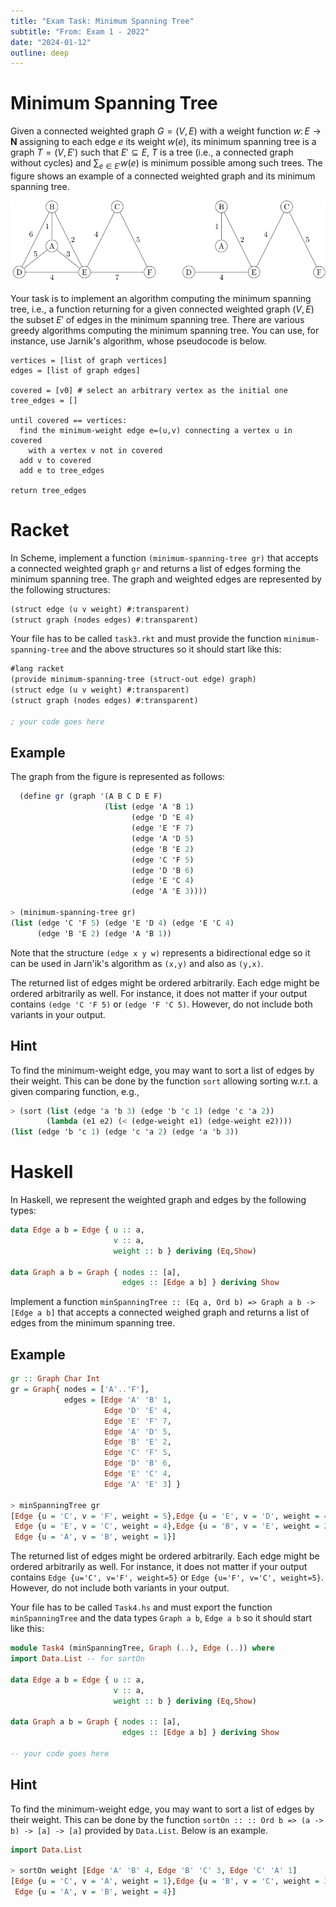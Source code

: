 ```yaml
---
title: "Exam Task: Minimum Spanning Tree"
subtitle: "From: Exam 1 - 2022"
date: "2024-01-12"
outline: deep
---
```


# Minimum Spanning Tree

Given a connected weighted graph $G=(V,E)$ with a weight function $w\colon E\to\mathbf{N}$ assigning
to each edge $e$ its weight $w(e)$, its minimum spanning tree is a graph $T=(V,E')$ such that
$E'\subseteq E$, $T$ is a tree (i.e., a connected graph without cycles) and $\sum_{e\in E'}w(e)$ is
minimum possible among such trees. The figure shows an example of a connected weighted
graph and its minimum spanning tree.

![Left: A connected, weighted graph. Right: Its minimum spanning tree of weight 16.](/img/minimum-spanning-tree-graph.svg)

Your task is to implement an algorithm computing the minimum spanning tree, i.e.,
a function returning for a given connected weighted graph $(V,E)$ the subset $E'$
of edges in the minimum spanning tree. There are various greedy algorithms computing
the minimum spanning tree. You can use, for instance, use Jarnik's algorithm, whose pseudocode 
is below.

```
vertices = [list of graph vertices]
edges = [list of graph edges] 

covered = [v0] # select an arbitrary vertex as the initial one
tree_edges = [] 

until covered == vertices:
  find the minimum-weight edge e=(u,v) connecting a vertex u in covered 
    with a vertex v not in covered
  add v to covered
  add e to tree_edges

return tree_edges
```

# Racket

In Scheme, implement a function `(minimum-spanning-tree gr)` 
that accepts a connected weighted graph `gr` and
returns a list of edges forming the minimum spanning tree. The graph and weighted
edges are represented by the following structures:

```scheme
(struct edge (u v weight) #:transparent)
(struct graph (nodes edges) #:transparent)
```

Your file has to be called `task3.rkt` and must provide the function
`minimum-spanning-tree` and the above structures so 
it should start like this:
```scheme
#lang racket
(provide minimum-spanning-tree (struct-out edge) graph)
(struct edge (u v weight) #:transparent)
(struct graph (nodes edges) #:transparent)

; your code goes here
```

## Example

The graph from the figure is represented as follows:
```scheme
  (define gr (graph '(A B C D E F)
                     (list (edge 'A 'B 1)
                           (edge 'D 'E 4)
                           (edge 'E 'F 7)
                           (edge 'A 'D 5)
                           (edge 'B 'E 2)
                           (edge 'C 'F 5)
                           (edge 'D 'B 6)
                           (edge 'E 'C 4)
                           (edge 'A 'E 3))))

> (minimum-spanning-tree gr)
(list (edge 'C 'F 5) (edge 'E 'D 4) (edge 'E 'C 4) 
      (edge 'B 'E 2) (edge 'A 'B 1))
```

Note that the structure `(edge x y w)` represents a bidirectional 
edge so it can be used in Jarn\'ik's algorithm as `(x,y)` and also as 
`(y,x)`.

The returned list of edges might be ordered arbitrarily. Each edge might be ordered 
arbitrarily as well. For instance, it does not matter if your output contains 
`(edge 'C 'F 5)` or `(edge 'F 'C 5)`. However,
do not include both variants in your output.

## Hint

To find the minimum-weight edge, you may want to sort a list of edges by their
weight. This can be done by the function `sort` 
allowing sorting w.r.t. a given comparing function, e.g., 
```scheme
> (sort (list (edge 'a 'b 3) (edge 'b 'c 1) (edge 'c 'a 2)) 
        (lambda (e1 e2) (< (edge-weight e1) (edge-weight e2))))
(list (edge 'b 'c 1) (edge 'c 'a 2) (edge 'a 'b 3))
```


# Haskell

In Haskell, we represent the weighted graph and edges by the following
types:
```haskell
data Edge a b = Edge { u :: a,
                       v :: a,
                       weight :: b } deriving (Eq,Show)

data Graph a b = Graph { nodes :: [a],
                         edges :: [Edge a b] } deriving Show  
```

Implement a function 
`minSpanningTree :: (Eq a, Ord b) => Graph a b -> [Edge a b]`
that accepts a connected weighed graph and returns a list of edges from the 
minimum spanning tree.

## Example

```haskell
gr :: Graph Char Int
gr = Graph{ nodes = ['A'..'F'],
            edges = [Edge 'A' 'B' 1,
                     Edge 'D' 'E' 4,
                     Edge 'E' 'F' 7,
                     Edge 'A' 'D' 5,
                     Edge 'B' 'E' 2,
                     Edge 'C' 'F' 5,
                     Edge 'D' 'B' 6,
                     Edge 'E' 'C' 4,
                     Edge 'A' 'E' 3] }

> minSpanningTree gr
[Edge {u = 'C', v = 'F', weight = 5},Edge {u = 'E', v = 'D', weight = 4},
 Edge {u = 'E', v = 'C', weight = 4},Edge {u = 'B', v = 'E', weight = 2},
 Edge {u = 'A', v = 'B', weight = 1}]
```

The returned list of edges might be ordered arbitrarily.  Each edge might be ordered arbitrarily as
well.  For instance, it does not matter if your output contains `Edge {u='C', v='F', weight=5}` or
`Edge {u='F', v='C', weight=5}`. However, do not include both variants in your output.

Your file has to be called `Task4.hs` and must export the function
`minSpanningTree` and the data types `Graph a b`,
`Edge a b` so it should start like this:
```haskell
module Task4 (minSpanningTree, Graph (..), Edge (..)) where
import Data.List -- for sortOn

data Edge a b = Edge { u :: a,
                       v :: a,
                       weight :: b } deriving (Eq,Show)

data Graph a b = Graph { nodes :: [a],
                         edges :: [Edge a b] } deriving Show  

-- your code goes here
```

## Hint
To find the minimum-weight edge, you may want to sort a list of edges by their
weight. This can be done by the function
`sortOn :: :: Ord b => (a -> b) -> [a] -> [a]` 
provided by `Data.List`. Below is an example.
```haskell
import Data.List

> sortOn weight [Edge 'A' 'B' 4, Edge 'B' 'C' 3, Edge 'C' 'A' 1]
[Edge {u = 'C', v = 'A', weight = 1},Edge {u = 'B', v = 'C', weight = 3},
 Edge {u = 'A', v = 'B', weight = 4}]
```
